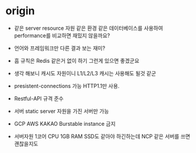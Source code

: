 # origin
- 같은 server resource 자원 같은 환경 같은 데이터베이스를 사용하여 performance를 비교하면 재밌지 않을까요?
- 언어와 프레임워크만 다른 결과 보는 재미?

- 흠 규칙은 Redis 같은거 없이 하기 그런게 있으면 좋겠군요
- 생각 해보니 캐시도 자원이니 L1/L2/L3 캐시는 사용해도 될것 같군
- presistent-connections 가능 HTTP1.1만 사용.
- Restful-API 규격 준수
- 서버 static server 자원을 가진 서버만 가능
- GCP AWS KAKAO Burstable instance 금지
- 서버자원 1코어 CPU 1GB RAM SSD도 같아야 하긴하는데 NCP 같은 서버를 쓰면 괜찮을지도
